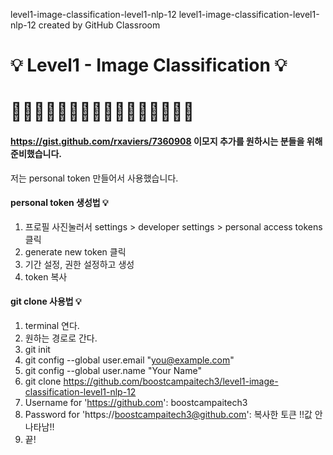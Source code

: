 level1-image-classification-level1-nlp-12
level1-image-classification-level1-nlp-12 created by GitHub Classroom

# :bulb: Level1 - Image Classification :bulb:
# :duck::duck::hatching_chick::duck::duck::duck::hatching_chick::duck::duck::duck::hatching_chick::duck::duck::duck::duck::duck:

#### https://gist.github.com/rxaviers/7360908 이모지 추가를 원하시는 분들을 위해 준비했습니다.




저는 personal token 만들어서 사용했습니다.
#### personal token 생성법 💡
1. 프로필 사진눌러서 settings > developer settings > personal access tokens 클릭
2. generate new token 클릭
3. 기간 설정, 권한 설정하고 생성
4. token 복사

#### git clone 사용법 💡
1. terminal 연다.
2. 원하는 경로로 간다.
3. git init
4. git config --global user.email "you@example.com"
5. git config --global user.name "Your Name"
6. git clone https://github.com/boostcampaitech3/level1-image-classification-level1-nlp-12
7. Username for 'https://github.com': boostcampaitech3
8. Password for 'https://boostcampaitech3@github.com':  복사한 토큰 !!값 안나타남!!
9. 끝!


